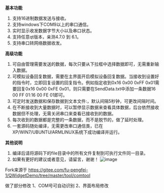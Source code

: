 **基本功能**
1. 支持16进制数据发送与接收。
2. 支持windows下COM9以上的串口通信。
3. 实时显示收发数据字节大小以及串口状态。
4. 支持任意qt版本，亲测4.7.0 到 6.1。
5. 支持串口转网络数据收发。

**高级功能**
1. 可自由管理需要发送的数据，每次只要从下拉框中选择数据即可，无需重新输入数据。
2. 可模拟设备回复数据，需要在主界面开启模拟设备回复数据。当接收到设置好的指令时，立即回复设置的回复指令。例如指定收到0x16 0x00 0xFF 0x01需要回复0x16 0x00 0xFE 0x01，则只需要在SendData.txt中添加一条数据16 00 FF 01:16 00 FE 01即可。
3. 可定时发送数据和保存数据到文本文件:，默认间隔5秒钟，可更改间隔时间。
4. 在不断接收到大量数据时，可以暂停显示数据来查看具体数据，后台依然接收数据但不处理，无需关闭串口来查看已接收到的数据。
5. 每次收到的数据都是完整的一条数据，而不是脱节的，做了延时处理。
6. 一套源码随处编译，无需更改串口通信类，已在XP/WIN7/UBUNTU/ARMLINUX系统下成功编译并运行。

**其他说明**
1. 编译后请将源码下的file目录中的所有文件复制到可执行文件同一目录。
2. 如果有更好的建议或者意见，请留言，谢谢！
![image](https://user-images.githubusercontent.com/49359900/168945484-1c917222-9c3f-44e2-9c15-534f4cd69753.png)

Fork来源于 https://gitee.com/fu-pengfei-1/QWidgetDemo/tree/master/tool/comtool

做了部分修改
1、COM号可自动识别
2、界面布局修改
